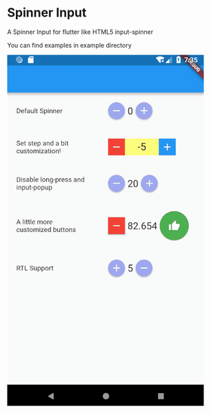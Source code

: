 # Spinner Input 

A Spinner Input for flutter like HTML5 input-spinner

You can find examples in example directory

![](intro.gif)
